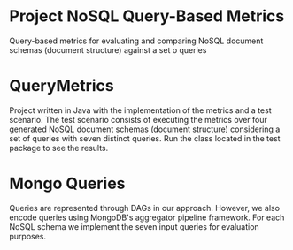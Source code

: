 # Project NoSQL Query-Based Metrics
Query-based metrics for evaluating and comparing NoSQL document schemas (document structure) against a set o queries

# QueryMetrics

Project written in Java with the implementation of the metrics and a test scenario. The test scenario consists of executing the metrics over four generated NoSQL document schemas (document structure) considering a set of queries with seven distinct queries. Run the class located in the test package to see the results.

# Mongo Queries

Queries are represented through DAGs in our approach. However, we also encode queries using MongoDB's aggregator pipeline framework. For each NoSQL schema we implement the seven input queries for evaluation purposes.
